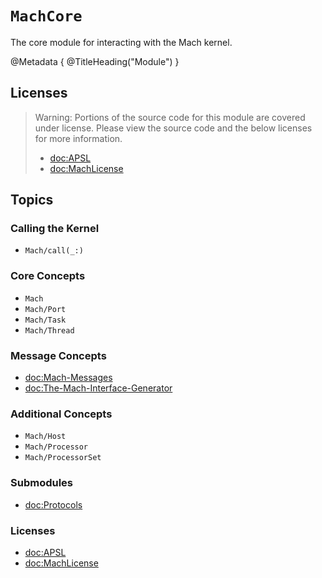 # ``MachCore``

The core module for interacting with the Mach kernel.

@Metadata {
    @TitleHeading("Module")
}

## Licenses

> Warning: Portions of the source code for this module are covered under license. Please view the source code and the below licenses for more information.
>
> - <doc:APSL>
> - <doc:MachLicense>

## Topics

### Calling the Kernel

- ``Mach/call(_:)``

### Core Concepts

- ``Mach``
- ``Mach/Port``
- ``Mach/Task``
- ``Mach/Thread``

### Message Concepts

- <doc:Mach-Messages>
- <doc:The-Mach-Interface-Generator>

### Additional Concepts
- ``Mach/Host``
- ``Mach/Processor``
- ``Mach/ProcessorSet``




### Submodules

- <doc:Protocols>

### Licenses

- <doc:APSL>
- <doc:MachLicense>